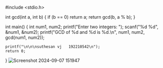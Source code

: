#include <stdio.h>

int gcd(int a, int b) {
    if (b == 0)
        return a;
    return gcd(b, a % b);
}

int main() {
    int num1, num2;
    printf("Enter two integers: ");
    scanf("%d %d", &num1, &num2);
    printf("GCD of %d and %d is %d.\n", num1, num2, gcd(num1, num2));

    printf("\n\n\nsuthesan vj   192210542\n");
    return 0;
}
![Screenshot 2024-09-07 151947](https://github.com/user-attachments/assets/c3161eb7-5577-4d12-bbc5-65bcc7854585)
